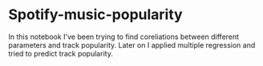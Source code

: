 # Spotify-music-popularity
In this notebook I've been trying to find coreliations between different parameters and track popularity.  Later on I applied multiple regression and tried to predict track popularity.
